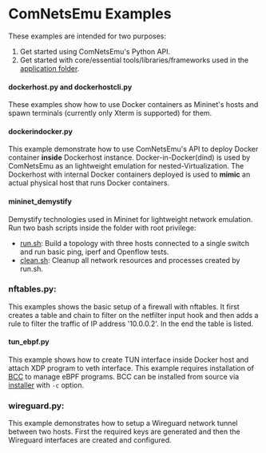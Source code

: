 # ComNetsEmu Examples #

These examples are intended for two purposes:

1. Get started using ComNetsEmu's Python API.
2. Get started with core/essential tools/libraries/frameworks used in the [application folder](../app/).

#### dockerhost.py and dockerhostcli.py

These examples show how to use Docker containers as Mininet's hosts and spawn terminals (currently only Xterm is
supported) for them.

#### dockerindocker.py

This example demonstrate how to use ComNetsEmu's API to deploy Docker container **inside** Dockerhost instance.
Docker-in-Docker(dind) is used by ComNetsEmu as an lightweight emulation for nested-Virtualization.
The Dockerhost with internal Docker containers deployed is used to **mimic** an actual physical host that runs Docker containers.

#### mininet_demystify

Demystify technologies used in Mininet for lightweight network emulation.
Run two bash scripts inside the folder with root privilege:
-   [run.sh](./mininet_demystify/run.sh): Build a topology with three hosts connected to a single switch and run basic
    ping, iperf and Openflow tests.
-   [clean.sh](./mininet_demystify/clean.sh): Cleanup all network resources and processes created by run.sh.

### nftables.py:

This examples shows the basic setup of a firewall with nftables.
It first creates a table and chain to filter on the netfilter input hook and then adds a rule to filter the traffic of IP address '10.0.0.2'.
In the end the table is listed.

#### tun_ebpf.py

This example shows how to create TUN interface inside Docker host and attach XDP program to veth interface.
This example requires installation of [BCC](https://github.com/iovisor/bcc) to manage eBPF programs.
BCC can be installed from source via [installer](../util/install.sh) with `-c` option.

### wireguard.py:

This example demonstrates how to setup a Wireguard network tunnel between two hosts.
First the required keys are generated and then the Wireguard interfaces are created and configured.
